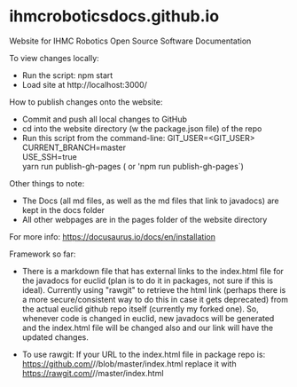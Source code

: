 # ihmcroboticsdocs.github.io
Website for IHMC Robotics Open Source Software Documentation

To view changes locally:
- Run the script:
npm start
- Load site at http://localhost:3000/

How to publish changes onto the website:
- Commit and push all local changes to GitHub
- cd into the website directory (w the package.json file) of the repo
- Run this script from the command-line:
  GIT_USER=<GIT_USER> \
  CURRENT_BRANCH=master \
  USE_SSH=true \
  yarn run publish-gh-pages ( or 'npm run publish-gh-pages`)
  
Other things to note:
- The Docs (all md files, as well as the md files that link to javadocs) are kept in the docs folder
- All other webpages are in the pages folder of the website directory

For more info: https://docusaurus.io/docs/en/installation


Framework so far:

- There is a markdown file that has external links to the index.html file for the javadocs for euclid (plan is to do it in packages, not sure if this is ideal). Currently using "rawgit" to retrieve the html link (perhaps there is a more secure/consistent way to do this in case it gets deprecated) from the actual euclid github repo itself (currently my forked one). So, whenever code is changed in euclid, new javadocs will be generated and the index.html file will be changed also and our link will have the updated changes.

- To use rawgit: If your URL to the index.html file in package repo is:  https://github.com/<your user name>/<your repo>/blob/master/index.html replace it with  https://rawgit.com/<your user name>/<your repo>/master/index.html
